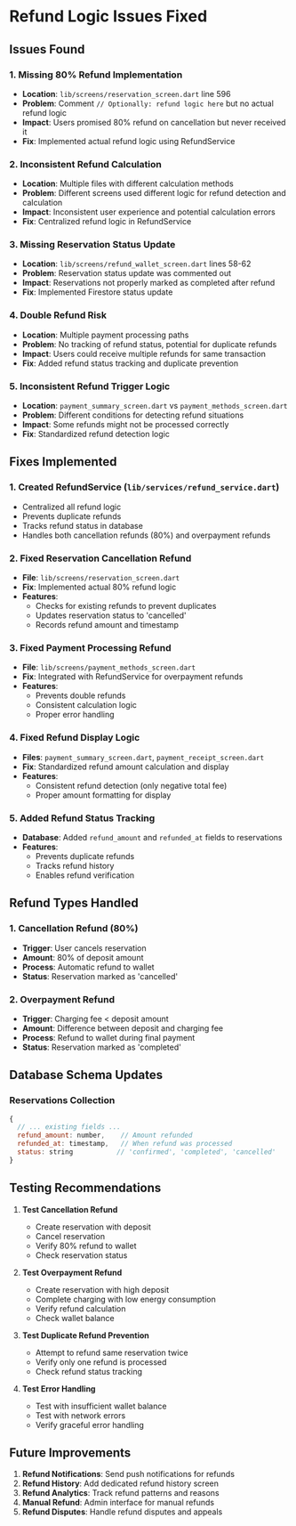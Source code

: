 # Refund Logic Issues Fixed

## Issues Found

### 1. **Missing 80% Refund Implementation**
- **Location**: `lib/screens/reservation_screen.dart` line 596
- **Problem**: Comment `// Optionally: refund logic here` but no actual refund logic
- **Impact**: Users promised 80% refund on cancellation but never received it
- **Fix**: Implemented actual refund logic using RefundService

### 2. **Inconsistent Refund Calculation**
- **Location**: Multiple files with different calculation methods
- **Problem**: Different screens used different logic for refund detection and calculation
- **Impact**: Inconsistent user experience and potential calculation errors
- **Fix**: Centralized refund logic in RefundService

### 3. **Missing Reservation Status Update**
- **Location**: `lib/screens/refund_wallet_screen.dart` lines 58-62
- **Problem**: Reservation status update was commented out
- **Impact**: Reservations not properly marked as completed after refund
- **Fix**: Implemented Firestore status update

### 4. **Double Refund Risk**
- **Location**: Multiple payment processing paths
- **Problem**: No tracking of refund status, potential for duplicate refunds
- **Impact**: Users could receive multiple refunds for same transaction
- **Fix**: Added refund status tracking and duplicate prevention

### 5. **Inconsistent Refund Trigger Logic**
- **Location**: `payment_summary_screen.dart` vs `payment_methods_screen.dart`
- **Problem**: Different conditions for detecting refund situations
- **Impact**: Some refunds might not be processed correctly
- **Fix**: Standardized refund detection logic

## Fixes Implemented

### 1. **Created RefundService** (`lib/services/refund_service.dart`)
- Centralized all refund logic
- Prevents duplicate refunds
- Tracks refund status in database
- Handles both cancellation refunds (80%) and overpayment refunds

### 2. **Fixed Reservation Cancellation Refund**
- **File**: `lib/screens/reservation_screen.dart`
- **Fix**: Implemented actual 80% refund logic
- **Features**: 
  - Checks for existing refunds to prevent duplicates
  - Updates reservation status to 'cancelled'
  - Records refund amount and timestamp

### 3. **Fixed Payment Processing Refund**
- **File**: `lib/screens/payment_methods_screen.dart`
- **Fix**: Integrated with RefundService for overpayment refunds
- **Features**:
  - Prevents double refunds
  - Consistent calculation logic
  - Proper error handling

### 4. **Fixed Refund Display Logic**
- **Files**: `payment_summary_screen.dart`, `payment_receipt_screen.dart`
- **Fix**: Standardized refund amount calculation and display
- **Features**:
  - Consistent refund detection (only negative total fee)
  - Proper amount formatting for display

### 5. **Added Refund Status Tracking**
- **Database**: Added `refund_amount` and `refunded_at` fields to reservations
- **Features**:
  - Prevents duplicate refunds
  - Tracks refund history
  - Enables refund verification

## Refund Types Handled

### 1. **Cancellation Refund (80%)**
- **Trigger**: User cancels reservation
- **Amount**: 80% of deposit amount
- **Process**: Automatic refund to wallet
- **Status**: Reservation marked as 'cancelled'

### 2. **Overpayment Refund**
- **Trigger**: Charging fee < deposit amount
- **Amount**: Difference between deposit and charging fee
- **Process**: Refund to wallet during final payment
- **Status**: Reservation marked as 'completed'

## Database Schema Updates

### Reservations Collection
```javascript
{
  // ... existing fields ...
  refund_amount: number,    // Amount refunded
  refunded_at: timestamp,   // When refund was processed
  status: string           // 'confirmed', 'completed', 'cancelled'
}
```

## Testing Recommendations

1. **Test Cancellation Refund**
   - Create reservation with deposit
   - Cancel reservation
   - Verify 80% refund to wallet
   - Check reservation status

2. **Test Overpayment Refund**
   - Create reservation with high deposit
   - Complete charging with low energy consumption
   - Verify refund calculation
   - Check wallet balance

3. **Test Duplicate Refund Prevention**
   - Attempt to refund same reservation twice
   - Verify only one refund is processed
   - Check refund status tracking

4. **Test Error Handling**
   - Test with insufficient wallet balance
   - Test with network errors
   - Verify graceful error handling

## Future Improvements

1. **Refund Notifications**: Send push notifications for refunds
2. **Refund History**: Add dedicated refund history screen
3. **Refund Analytics**: Track refund patterns and reasons
4. **Manual Refund**: Admin interface for manual refunds
5. **Refund Disputes**: Handle refund disputes and appeals 